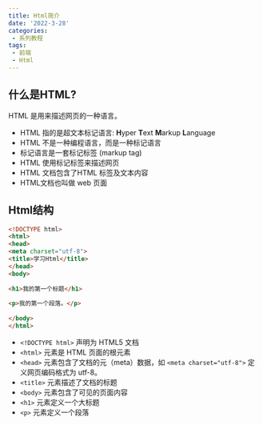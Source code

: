 ```yaml
---
title: Html简介
date: '2022-3-28'
categories:
 - 系列教程
tags:
 - 前端
 - Html
---
```


## 什么是HTML?
HTML 是用来描述网页的一种语言。
- HTML 指的是超文本标记语言: **H**yper **T**ext **M**arkup **L**anguage
- HTML 不是一种编程语言，而是一种标记语言
- 标记语言是一套标记标签 (markup tag)
- HTML 使用标记标签来描述网页
- HTML 文档包含了HTML 标签及文本内容
- HTML文档也叫做 web 页面

## Html结构
```html
<!DOCTYPE html>
<html>
<head>
<meta charset="utf-8">
<title>学习Html</title>
</head>
<body>
 
<h1>我的第一个标题</h1>
 
<p>我的第一个段落。</p>
 
</body>
</html>
```
- `<!DOCTYPE html>` 声明为 HTML5 文档
- `<html>` 元素是 HTML 页面的根元素
- `<head>` 元素包含了文档的元（meta）数据，如 `<meta charset="utf-8">` 定义网页编码格式为 utf-8。
- `<title>` 元素描述了文档的标题
- `<body>` 元素包含了可见的页面内容
- `<h1>` 元素定义一个大标题
- `<p>` 元素定义一个段落